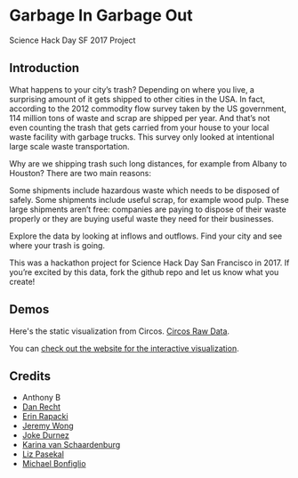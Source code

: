 # Garbage In Garbage Out

Science Hack Day SF 2017 Project

## Introduction

What happens to your city’s trash? Depending on where you live, a surprising amount of it gets shipped to other cities in the USA. In fact, according to the 2012 commodity flow survey taken by the US government, 114 million tons of waste and scrap are shipped per year. And that’s not even counting the trash that gets carried from your house to your local waste facility with garbage trucks. This survey only looked at intentional large scale waste transportation.

Why are we shipping trash such long distances, for example from Albany to Houston? There are two main reasons:

Some shipments include hazardous waste which needs to be disposed of safely.
Some shipments include useful scrap, for example wood pulp.
These large shipments aren’t free: companies are paying to dispose of their waste properly or they are buying useful waste they need for their businesses.

Explore the data by looking at inflows and outflows. Find your city and see where your trash is going.

This was a hackathon project for Science Hack Day San Francisco in 2017. If you’re excited by this data, fork the github repo and let us know what you create!

## Demos

Here's the static visualization from Circos. [Circos Raw Data](http://mkweb.bcgsc.ca/tableviewer/).

You can [check out the website for the interactive visualization](http://www.craftbyzen.com/garbage-in-garbage-out/). 

## Credits

- Anthony B
- [Dan Recht](twitter.com/DanielRecht)
- [Erin Rapacki](twitter.com/RobotDiva)
- [Jeremy Wong](github.com/jermspeaks)
- [Joke Durnez](twitter.com/JokeDurnez)
- [Karina van Schaardenburg](twitter.com/kvanscha)
- [Liz Pasekal](http://www.lizpasekal.com/)
- [Michael Bonfiglio](twitter.com/michaelbonbon)